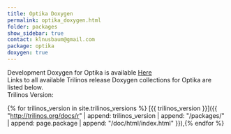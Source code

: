 ```yaml
---
title: Optika Doxygen
permalink: optika_doxygen.html
folder: packages
show_sidebar: true
contact: klnusbaum@gmail.com
package: optika
doxygen: true
---
```


Development Doxygen for Optika is available [Here](http://trilinos.org/docs/dev/packages/optika/doc/html/index.html)  
Links to all available Trilinos release Doxygen collections for Optika are listed below.  
Trilinos Version:

{% for trilinos_version in site.trilinos_versions %}
[{{ trilinos_version }}]({{ "http://trilinos.org/docs/r" | append: trilinos_version | append: "/packages/" | append: page.package | append: "/doc/html/index.html" }}),{% endfor %}
